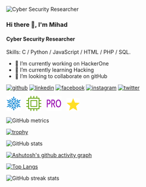![ Cyber Security Researcher](https://images.unsplash.com/photo-1542831371-29b0f74f9713?ixlib=rb-4.0.3&ixid=MnwxMjA3fDB8MHxwaG90by1wYWdlfHx8fGVufDB8fHx8&auto=format&fit=crop&w=1170&q=80)

### Hi there 👋, I'm Mihad
####  Cyber Security Researcher



Skills: C / Python / JavaScript / HTML / PHP / SQL.

- 🔭 I’m currently working on HackerOne 
- 🌱 I’m currently learning Hacking 
- 👯 I’m looking to collaborate on gitHub 


[<img src='https://cdn.jsdelivr.net/npm/simple-icons@3.0.1/icons/github.svg' alt='github' height='40'>](https://github.com/mihad0x1)  [<img src='https://cdn.jsdelivr.net/npm/simple-icons@3.0.1/icons/linkedin.svg' alt='linkedin' height='40'>](https://www.linkedin.com/in/mihad0x1/)  [<img src='https://cdn.jsdelivr.net/npm/simple-icons@3.0.1/icons/facebook.svg' alt='facebook' height='40'>](https://www.facebook.com/mihad0x1)  [<img src='https://cdn.jsdelivr.net/npm/simple-icons@3.0.1/icons/instagram.svg' alt='instagram' height='40'>](https://www.instagram.com/mihad0x1/)  [<img src='https://cdn.jsdelivr.net/npm/simple-icons@3.0.1/icons/twitter.svg' alt='twitter' height='40'>](https://twitter.com/mihad0x1)  

<a href='https://archiveprogram.github.com/'><img src='https://raw.githubusercontent.com/acervenky/animated-github-badges/master/assets/acbadge.gif' width='40' height='40'></a> <a href='https://docs.github.com/en/developers'><img src='https://raw.githubusercontent.com/acervenky/animated-github-badges/master/assets/devbadge.gif' width='40' height='40'></a> <a href='https://github.com/pricing'><img src='https://raw.githubusercontent.com/acervenky/animated-github-badges/master/assets/pro.gif' width='40' height='40'></a> <a href='https://stars.github.com/'><img src='https://raw.githubusercontent.com/acervenky/animated-github-badges/master/assets/starbadge.gif' width='35' height='35'></a> 

![GitHub metrics](https://metrics.lecoq.io/mihad0x1)  

[![trophy](https://github-profile-trophy.vercel.app/?username=mihad0x1)](https://github.com/ryo-ma/github-profile-trophy)

![GitHub stats](https://github-readme-stats.vercel.app/api?username=mihad0x1&show_icons=true)  

[![Ashutosh's github activity graph](https://github-readme-activity-graph.vercel.app/graph?username=mihad0x1&theme=react)](https://github.com/ashutosh00710/github-readme-activity-graph)

[![Top Langs](https://github-readme-stats.vercel.app/api/top-langs/?username=mihad0x1&layout=compact)](https://github.com/anuraghazra/github-readme-stats)

![GitHub streak stats](https://github-readme-streak-stats.herokuapp.com/?user=mihad0x1)  
